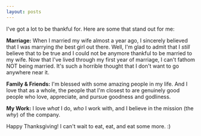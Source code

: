 ```yaml
---
layout: posts
---
```


I've got a lot to be thankful for.  Here are some that stand out for me:

**Marriage:** When I married my wife almost a year ago, I sincerely believed that I was marrying *the* best girl out there.  Well, I'm glad to admit that I *still* believe that to be true and I could not be anymore thankful to be married to my wife.  Now that I've lived through my first year of marriage, I can't fathom NOT being married.  It's such a horrible thought that I don't want to go anywhere near it.

**Family & Friends:** I'm blessed with some amazing people in my life.  And I love that as a whole, the people that I'm closest to are genuinely good people who love, appreciate, and pursue goodness and godliness.

**My Work:** I love *what* I do, *who* I work with, and I believe in the mission (the *why*) of the company.

Happy Thanksgiving!  I can't wait to eat, eat, and eat some more. :)
